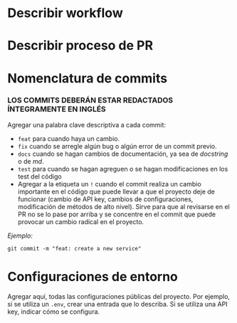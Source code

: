 # Describir workflow

# Describir proceso de PR



# Nomenclatura de commits
### LOS COMMITS DEBERÁN ESTAR REDACTADOS ÍNTEGRAMENTE EN INGLÉS

Agregar una palabra clave descriptiva a cada commit:

* `feat` para cuando haya un cambio. 
* `fix` cuando se arregle algún bug o algún error de un commit previo.
* `docs` cuando se hagan cambios de documentación, ya sea de _docstring_ o de _md_.
* `test` para cuando se hagan agreguen o se hagan modificaciones en los test del código
* Agregar a la etiqueta un `!` cuando el commit realiza un cambio importante en el código que puede llevar a que el proyecto deje de funcionar (cambio de API key, cambios de configuraciones, modificación de métodos de alto nivel). Sirve para que al revisarse en el PR no se lo pase por arriba y se concentre en el commit que puede provocar un cambio radical en el proyecto.


*Ejemplo:*
```
git commit -m "feat: create a new service"
```

# Configuraciones de entorno
Agregar aquí, todas las configuraciones públicas del proyecto. Por ejemplo, si se utiliza un `.env`, crear una entrada que lo describa. Si se utiliza una API key, indicar cómo se configura.
